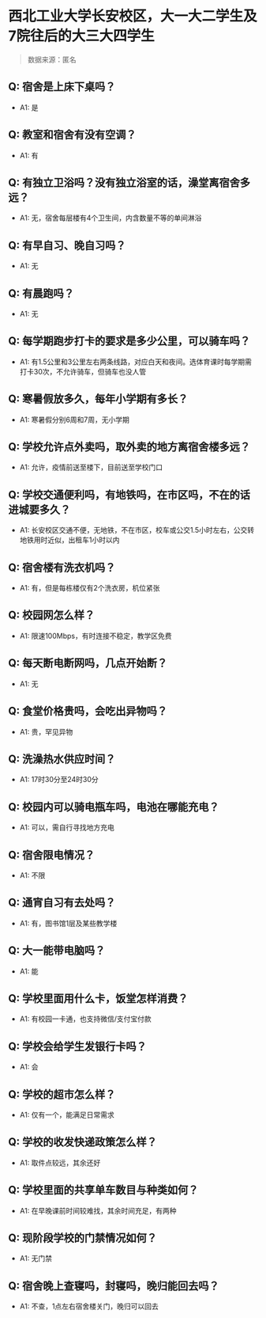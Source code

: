# 西北工业大学长安校区，大一大二学生及7院往后的大三大四学生

> 数据来源：匿名

## Q: 宿舍是上床下桌吗？

- A1: 是

## Q: 教室和宿舍有没有空调？

- A1: 有

## Q: 有独立卫浴吗？没有独立浴室的话，澡堂离宿舍多远？

- A1: 无，宿舍每层楼有4个卫生间，内含数量不等的单间淋浴

## Q: 有早自习、晚自习吗？

- A1: 无

## Q: 有晨跑吗？

- A1: 无

## Q: 每学期跑步打卡的要求是多少公里，可以骑车吗？

- A1: 有1.5公里和3公里左右两条线路，对应白天和夜间。选体育课时每学期需打卡30次，不允许骑车，但骑车也没人管

## Q: 寒暑假放多久，每年小学期有多长？

- A1: 寒暑假分别6周和7周，无小学期

## Q: 学校允许点外卖吗，取外卖的地方离宿舍楼多远？

- A1: 允许，疫情前送至楼下，目前送至学校门口

## Q: 学校交通便利吗，有地铁吗，在市区吗，不在的话进城要多久？

- A1: 长安校区交通不便，无地铁，不在市区，校车或公交1.5小时左右，公交转地铁用时近似，出租车1小时以内

## Q: 宿舍楼有洗衣机吗？

- A1: 有，但是每栋楼仅有2个洗衣房，机位紧张

## Q: 校园网怎么样？

- A1: 限速100Mbps，有时连接不稳定，教学区免费

## Q: 每天断电断网吗，几点开始断？

- A1: 无

## Q: 食堂价格贵吗，会吃出异物吗？

- A1: 贵，罕见异物

## Q: 洗澡热水供应时间？

- A1: 17时30分至24时30分

## Q: 校园内可以骑电瓶车吗，电池在哪能充电？

- A1: 可以，需自行寻找地方充电

## Q: 宿舍限电情况？

- A1: 不限

## Q: 通宵自习有去处吗？

- A1: 有，图书馆1层及某些教学楼

## Q: 大一能带电脑吗？

- A1: 能

## Q: 学校里面用什么卡，饭堂怎样消费？

- A1: 有校园一卡通，也支持微信/支付宝付款

## Q: 学校会给学生发银行卡吗？

- A1: 会

## Q: 学校的超市怎么样？

- A1: 仅有一个，能满足日常需求

## Q: 学校的收发快递政策怎么样？

- A1: 取件点较远，其余还好

## Q: 学校里面的共享单车数目与种类如何？

- A1: 在早晚课前时间较难找，其余时间充足，有两种

## Q: 现阶段学校的门禁情况如何？

- A1: 无门禁

## Q: 宿舍晚上查寝吗，封寝吗，晚归能回去吗？

- A1: 不查，1点左右宿舍楼关门，晚归可以回去

